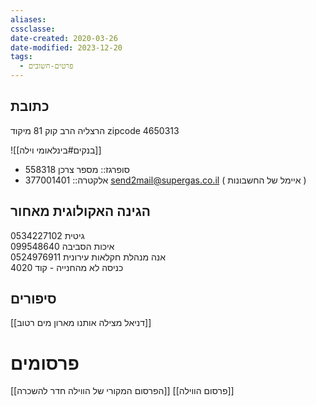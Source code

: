 ```yaml
---
aliases: 
cssclasse: 
date-created: 2020-03-26
date-modified: 2023-12-20
tags:
  - פרטים-חשובים
---
```


## כתובת

הרצליה הרב קוק 81
מיקוד zipcode  4650313

![[בנקים#בינלאומי וילה]]

- סופרגז:: מספר צרכן 558318
- אלקטרה:: 377001401 send2mail@supergas.co.il ( איימל של החשבונות )

## הגינה האקולוגית מאחור

0534227102  גיטית  
איכות הסביבה  099548640  
אנה מנהלת חקלאות עירונית 0524976911  
כניסה לא מהחנייה - קוד 4020

## סיפורים

[[דניאל מצילה אותנו מארון מים רטוב]]

# פרסומים

[[הפרסום המקורי של הווילה חדר להשכרה]]
[[פרסום הווילה]]
